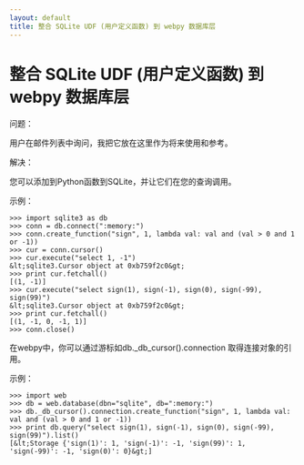 ```yaml
---
layout: default
title: 整合 SQLite UDF (用户定义函数) 到 webpy 数据库层
---
```


# 整合 SQLite UDF (用户定义函数) 到 webpy 数据库层

问题：

用户在邮件列表中询问，我把它放在这里作为将来使用和参考。

解决：

您可以添加到Python函数到SQLite，并让它们在您的查询调用。

示例：

```
>>> import sqlite3 as db
>>> conn = db.connect(":memory:")
>>> conn.create_function("sign", 1, lambda val: val and (val > 0 and 1 or -1))
>>> cur = conn.cursor()
>>> cur.execute("select 1, -1")
&lt;sqlite3.Cursor object at 0xb759f2c0&gt;
>>> print cur.fetchall()
[(1, -1)]
>>> cur.execute("select sign(1), sign(-1), sign(0), sign(-99), sign(99)")
&lt;sqlite3.Cursor object at 0xb759f2c0&gt;
>>> print cur.fetchall()
[(1, -1, 0, -1, 1)]
>>> conn.close()
```

在webpy中，你可以通过游标如db._db_cursor().connection 取得连接对象的引用。

示例：

```
>>> import web
>>> db = web.database(dbn="sqlite", db=":memory:")
>>> db._db_cursor().connection.create_function("sign", 1, lambda val: val and (val > 0 and 1 or -1))
>>> print db.query("select sign(1), sign(-1), sign(0), sign(-99), sign(99)").list()
[&lt;Storage {'sign(1)': 1, 'sign(-1)': -1, 'sign(99)': 1, 'sign(-99)': -1, 'sign(0)': 0}&gt;]
```